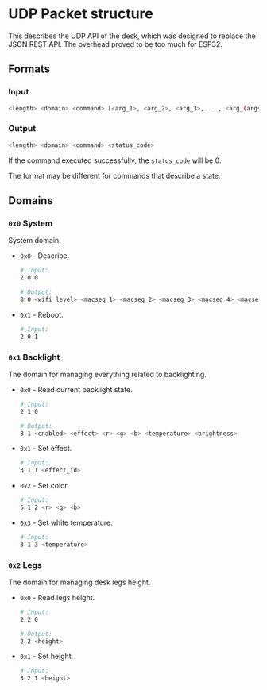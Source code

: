 # UDP Packet structure

This describes the UDP API of the desk, which was designed to replace the JSON REST API. The overhead proved to be too much for ESP32.

## Formats

### Input
```sh
<length> <domain> <command> [<arg_1>, <arg_2>, <arg_3>, ..., <arg_(args_length)>]
```

### Output

```sh
<length> <domain> <command> <status_code>
```

If the command executed successfully, the `status_code` will be 0.


The format may be different for commands that describe a state.

## Domains

### `0x0` System

System domain.

* `0x0` - Describe.
  ```sh
  # Input:
  2 0 0

  # Output:
  8 0 <wifi_level> <macseg_1> <macseg_2> <macseg_3> <macseg_4> <macseg_5> <macseg_6>
  ```
* `0x1` - Reboot.
  ```sh
  # Input:
  2 0 1
  ```

### `0x1` Backlight

The domain for managing everything related to backlighting.

* `0x0` - Read current backlight state.
  ```sh
  # Input:
  2 1 0

  # Output:
  8 1 <enabled> <effect> <r> <g> <b> <temperature> <brightness>
  ```
* `0x1` - Set effect.
  ```sh
  # Input:
  3 1 1 <effect_id>
  ```
* `0x2` - Set color.
  ```sh
  # Input:
  5 1 2 <r> <g> <b>
  ```
* `0x3` - Set white temperature.
  ```sh
  # Input:
  3 1 3 <temperature>
  ```

### `0x2` Legs

The domain for managing desk legs height.
* `0x0` - Read legs height.
  ```sh
  # Input:
  2 2 0

  # Output:
  2 2 <height>
  ```
* `0x1` - Set height.
  ```sh
  # Input:
  3 2 1 <height>
  ```
